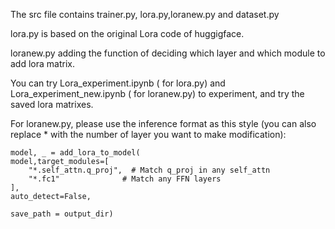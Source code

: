The src file contains trainer.py, lora.py,loranew.py and dataset.py 

lora.py is based on the original Lora code of huggigface.

loranew.py adding the function of deciding which layer and which module to add lora matrix.

You can try Lora_experiment.ipynb ( for lora.py) and Lora_experiment_new.ipynb ( for loranew.py) to experiment, and try the saved lora matrixes. 

For loranew.py, please use the inference format as this style (you can also replace * with the number of layer you want to make modification): 



    model, _ = add_lora_to_model(
    model,target_modules=[
        "*.self_attn.q_proj",  # Match q_proj in any self_attn
        "*.fc1"              # Match any FFN layers
    ],
    auto_detect=False,

    save_path = output_dir)


